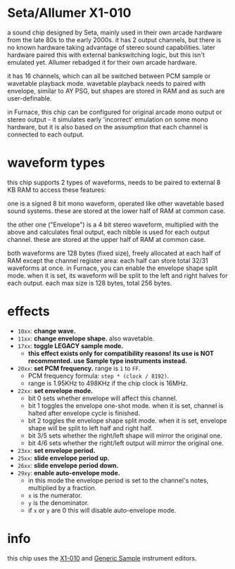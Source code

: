 # Seta/Allumer X1-010

a sound chip designed by Seta, mainly used in their own arcade hardware from the late 80s to the early 2000s.
it has 2 output channels, but there is no known hardware taking advantage of stereo sound capabilities.
later hardware paired this with external bankswitching logic, but this isn't emulated yet.
Allumer rebadged it for their own arcade hardware.

it has 16 channels, which can all be switched between PCM sample or wavetable playback mode.
wavetable playback needs to paired with envelope, similar to AY PSG, but shapes are stored in RAM and as such are user-definable.

in Furnace, this chip can be configured for original arcade mono output or stereo output - it simulates early 'incorrect' emulation on some mono hardware, but it is also based on the assumption that each channel is connected to each output.

# waveform types

this chip supports 2 types of waveforms, needs to be paired to external 8 KB RAM to access these features:

one is a signed 8 bit mono waveform, operated like other wavetable based sound systems.
these are stored at the lower half of RAM at common case.

the other one ("Envelope") is a 4 bit stereo waveform, multiplied with the above and calculates final output, each nibble is used for each output channel.
these are stored at the upper half of RAM at common case.

both waveforms are 128 bytes (fixed size), freely allocated at each half of RAM except the channel register area: each half can store total 32/31 waveforms at once.
in Furnace, you can enable the envelope shape split mode. when it is set, its waveform will be split to the left and right halves for each output. each max size is 128 bytes, total 256 bytes.

# effects

- `10xx`: **change wave.**
- `11xx`: **change envelope shape.** also wavetable.
- `17xx`: **toggle LEGACY sample mode.**
  - **this effect exists only for compatibility reasons! its use is NOT recommented. use Sample type instruments instead.**
- `20xx`: **set PCM frequency.** range is `1` to `FF`.
  - PCM frequency formula: `step * (clock / 8192)`.
  - range is 1.95KHz to 498KHz if the chip clock is 16MHz.
- `22xx`: **set envelope mode.**
  - bit 0 sets whether envelope will affect this channel.
  - bit 1 toggles the envelope one-shot mode. when it is set, channel is halted after envelope cycle is finished.
  - bit 2 toggles the envelope shape split mode. when it is set, envelope shape will be split to left half and right half.
  - bit 3/5 sets whether the right/left shape will mirror the original one.
  - bit 4/6 sets whether the right/left output will mirror the original one.
- `23xx`: **set envelope period.**
- `25xx`: **slide envelope period up.**
- `26xx`: **slide envelope period down.**
- `29xy`: **enable auto-envelope mode.**
  - in this mode the envelope period is set to the channel's notes, multiplied by a fraction.
  - `x` is the numerator.
  - `y` is the denominator.
  - if `x` or `y` are 0 this will disable auto-envelope mode.

# info

this chip uses the [X1-010](../4-instrument/x1_010.md) and [Generic Sample](../4-instrument/sample.md) instrument editors.
